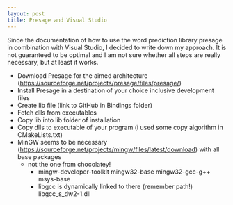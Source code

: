 ```yaml
---
layout: post
title: Presage and Visual Studio
---
```

Since the documentation of how to use the word prediction library presage in combination with Visual Studio, I decided to write down my approach. It is not guaranteed to be optimal and I am not sure whether all steps are really necessary, but at least it works.

- Download Presage for the aimed architecture (https://sourceforge.net/projects/presage/files/presage/)
- Install Presage in a destination of your choice inclusive development files
- Create lib file (link to GitHub in Bindings folder)
- Fetch dlls from executables
- Copy lib into lib folder of installation
- Copy dlls to executable of your program (i used some copy algorithm in CMakeLists.txt)
- MinGW seems to be necessary (https://sourceforge.net/projects/mingw/files/latest/download) with all base packages
  - not the one from chocolatey!
	- mingw-developer-toolkit mingw32-base mingw32-gcc-g++ msys-base
	- libgcc is dynamically linked to there (remember path!) libgcc_s_dw2-1.dll